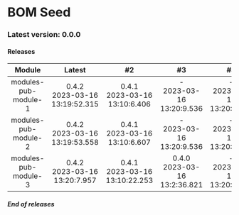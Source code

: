 # BOM Seed

### Latest version: 0.0.0

#### Releases
                
| Module | Latest | #2 | #3 | #4 | #5 |
| :----: | :----: | :----: | :----: | :----: | :----: |
| modules-pub-module-1 | 0.4.2<br> 2023-03-16<br> 13:19:52.315 | 0.4.1<br> 2023-03-16<br> 13:10:6.406 | -<br> 2023-03-16<br> 13:20:9.536 | -<br> 2023-03-16<br> 13:20:9.536 | 0.0.6<br> 2023-03-16<br> 13:20:9.536 |
| modules-pub-module-2 | 0.4.2<br> 2023-03-16<br> 13:19:53.558 | 0.4.1<br> 2023-03-16<br> 13:10:6.607 | -<br> 2023-03-16<br> 13:20:9.536 | -<br> 2023-03-16<br> 13:20:9.536 | -<br> 2023-03-16<br> 13:20:9.536 |
| modules-pub-module-3 | 0.4.2<br> 2023-03-16<br> 13:20:7.957 | 0.4.1<br> 2023-03-16<br> 13:10:22.253 | 0.4.0<br> 2023-03-16<br> 13:2:36.821 | -<br> 2023-03-16<br> 13:20:9.537 | -<br> 2023-03-16<br> 13:20:9.537 |
                
                
##### End of releases

